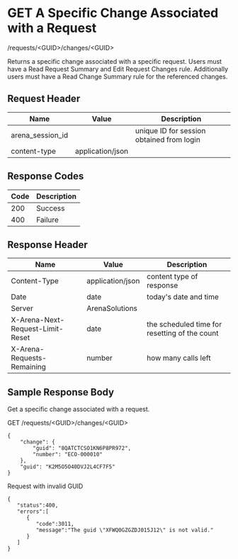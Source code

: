 # GET A Specific Change Associated with a Request


/requests/&lt;GUID&gt;/changes/&lt;GUID&gt;

Returns a specific change associated with a specific request. Users must have a Read Request Summary and  Edit Request Changes rule. Additionally users must have a  Read Change Summary rule for the referenced changes.

## Request Header

| Name | Value | Description |
|  --- |  --- |  --- | 
| arena_session_id |   | unique ID for session obtained from login |
| content\-type | application/json |   |

## Response Codes

| Code | Description |
|  --- |  --- | 
| 200 | Success |
| 400 | Failure |

## Response Header

| Name | Value | Description |
|  --- |  --- |  --- | 
| Content\-Type | application/json | content type of response |
| Date | date | today's date and time |
| Server | ArenaSolutions |   |
| X\-Arena\-Next\-Request\-Limit\-Reset  | date | the scheduled time for resetting of the count |
| X\-Arena\-Requests\-Remaining  | number | how many calls left |

## Sample Response Body
Get a specific change associated with a request.



GET /requests/&lt;GUID&gt;/changes/&lt;GUID&gt;

```
{
    "change": {
        "guid": "8QATCTCSO1KN6P8PR972",
        "number": "ECO-000010"
    },
    "guid": "K2M5O5O40DVJ2L4CF7F5"
}
```
Request with invalid GUID

```
{  
   "status":400,
   "errors":[  
      {  
         "code":3011,
         "message":"The guid \"XFWQ0GZGZDJ015J12\" is not valid."
      }
   ]
}
```
